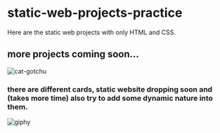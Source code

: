 # static-web-projects-practice
Here are the static web projects with only  HTML  and CSS. 
## more projects coming soon...
![cat-gotchu](https://github.com/sujalthakur50575/static-web-projects-practise/assets/114757815/2c11ed3a-467c-4868-8c61-a7aa0c3bf190)
### there are different cards, static website dropping soon  and (takes more time) also try to  add some dynamic nature into them.
![giphy](https://github.com/sujalthakur50575/static-web-projects-practise/assets/114757815/a89148af-c38d-4a02-a84c-03a0712fb52b)

